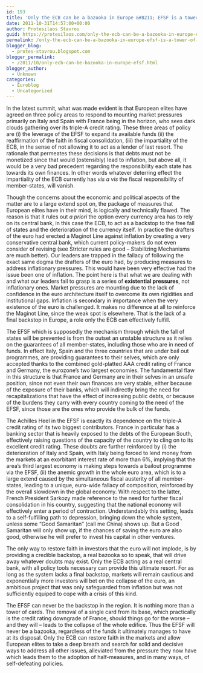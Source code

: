 ```yaml
---
id: 193
title: 'Only the ECB can be a bazooka in Europe &#8211; EFSF is a tower of cards'
date: 2011-10-31T14:57:00+00:00
author: Protesilaos Stavrou
guid: https://protesilaos.com/only-the-ecb-can-be-a-bazooka-in-europe-efsf-is-a-tower-of-cards/
permalink: /only-the-ecb-can-be-a-bazooka-in-europe-efsf-is-a-tower-of-cards/
blogger_blog:
  - protes-stavrou.blogspot.com
blogger_permalink:
  - /2011/10/only-ecb-can-be-bazooka-in-europe-efsf.html
blogger_author:
  - Unknown
categories:
  - Euroblog
  - Uncategorized
---
```

In the latest summit, what was made evident is that European elites have agreed on three policy areas to respond to mounting market pressures primarily on Italy and Spain with France being in the horizon, who sees dark clouds gathering over its triple-A credit rating. These three areas of policy are (i) the leverage of the EFSF to expand its available funds (ii) the reaffirmation of the faith in fiscal consolidation, (iii) the impartiality of the ECB, in the sense of not allowing it to act as a lender of last resort. The rationale that permeates these decisions is that debts must not be monetized since that would (ostensibly) lead to inflation, but above all, it would be a very bad precedent regarding the responsibility each state has towards its own finances. In other words whatever deterring effect the impartiality of the ECB currently has _vis a vis_ the fiscal responsibility of member-states, will vanish.

Though the concerns about the economic and political aspects of the matter are to a large extend spot on, the package of measures that European elites have in their mind, is logically and technically flawed. The reason is that it rules out _a priori_ the option every currency area has to rely on its central bank, in this case the ECB, to act as a backstop to the free fall of states and the deterioration of the currency itself. In practice the drafters of the euro had erected a Maginot Line against inflation by creating a very conservative central bank, which current policy-makers do not even consider of revising (see Stricter rules are good &#8211; Stabilizing Mechanisms are much better). Our leaders are trapped in the fallacy of following the exact same dogma the drafters of the euro had, by producing measures to address inflationary pressures. This would have been very effective had the issue been one of inflation. The point here is that what we are dealing with and what our leaders fail to grasp is a series of **existential pressures**, not inflationary ones. Market pressures are mounting due to the lack of confidence in the euro architecture itself to overcome its own rigidities and institutional gaps. Inflation is secondary in importance when the very existence of the euro is challenged. It makes no difference at all to reinforce the Maginot Line, since the weak spot is elsewhere. That is the lack of a final backstop in Europe, a role only the ECB can effectively fulfill.

The EFSF which is supposedly the mechanism through which the fall of states will be prevented is from the outset an unstable structure as it relies on the guarantees of all member-states, including those who are in need of funds. In effect Italy, Spain and the three countries that are under bail out programmes, are providing guarantees to their selves, which are only accepted thanks to the combined gold-platted AAA credit rating of France and Germany, the eurozone&#8217;s two largest economies. The fundamental flaw in this structure is that France and Germany are in their selves in an unsafe position, since not even their own finances are very stable, either because of the exposure of their banks, which will indirectly bring the need for recapitalizations that have the effect of increasing public debts, or because of the burdens they carry with every country coming to the need of the EFSF, since those are the ones who provide the bulk of the funds.

The Achilles Heel in the EFSF is exactly its dependence on the triple-A credit rating of its two biggest contributors. France in particular has a banking sector that is heavily exposed to the debts of the European South, effectively raising questions of the capacity of the country to cling on to its excellent credit rating. These doubts are further reinforced by (i) the deterioration of Italy and Spain, with Italy being forced to lend money from the markets at an exorbitant interest rate of more than 6%, implying that the area&#8217;s third largest economy is making steps towards a bailout programme via the EFSF, (ii) the anemic growth in the whole euro area, which is to a large extend caused by the simultaneous fiscal austerity of all member-states, leading to a unique, euro-wide fallacy of composition, reinforced by the overall slowdown in the global economy. With respect to the latter, French President Sarkozy made reference to the need for further fiscal consolidation in his country, suggesting that the national economy will effectively enter a period of contraction. Understandably this setting, leads to a self-fulfilling path to depression, bringing down the whole system, unless some &#8220;Good Samaritan&#8221; (call me China) shows up. But a Good Samaritan will only show up, if the chances of saving the euro are also good, otherwise he will prefer to invest his capital in other ventures.

The only way to restore faith in investors that the euro will not implode, is by providing a credible backstop, a real bazooka so to speak, that will drive away whatever doubts may exist. Only the ECB acting as a real central bank, with all policy tools necessary can provide this ultimate resort. For as long as the system lacks a final backstop, markets will remain cautious and exponentially more investors will bet on the collapse of the euro, an ambitious project that was only safeguarded from inflation but was not sufficiently equiped to cope with a crisis of this kind.

The EFSF can never be the backstop in the region. It is nothing more than a tower of cards. The removal of a single card from its base, which practically is the credit rating downgrade of France, should things go for the worse &#8211; and they will &#8211; leads to the collapse of the whole edifice. Thus the EFSF will never be a bazooka, regardless of the funds it ultimately manages to have at its disposal. Only the ECB can restore faith in the markets and allow European elites to take a deep breath and search for solid and decisive ways to address all other issues, alleviated from the pressure they now have which leads them to the adoption of half-measures, and in many ways, of self-defeating policies.
